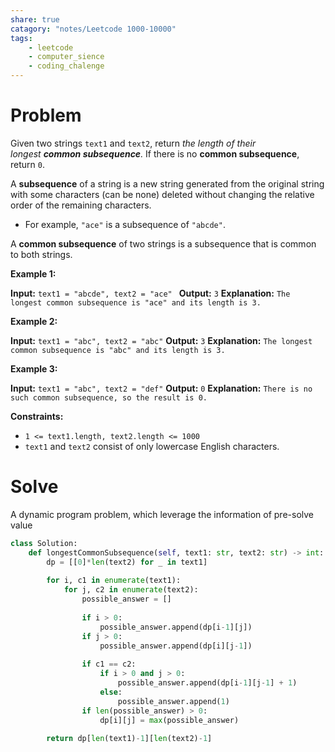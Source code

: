 ```yaml
---
share: true
catagory: "notes/Leetcode 1000-10000"
tags:
    - leetcode
    - computer_sience
    - coding_chalenge
---
```


# Problem

Given two strings `text1` and `text2`, return _the length of their longest **common subsequence**._ If there is no **common subsequence**, return `0`.

A **subsequence** of a string is a new string generated from the original string with some characters (can be none) deleted without changing the relative order of the remaining characters.

- For example, `"ace"` is a subsequence of `"abcde"`.

A **common subsequence** of two strings is a subsequence that is common to both strings.

**Example 1:**

**Input:** `text1 = "abcde", text2 = "ace" `
**Output:** `3`
**Explanation:** `The longest common subsequence is "ace" and its length is 3.`

**Example 2:**

**Input:** `text1 = "abc", text2 = "abc"`
**Output:** `3`
**Explanation:** `The longest common subsequence is "abc" and its length is 3.`

**Example 3:**

**Input:** `text1 = "abc", text2 = "def"`
**Output:** `0`
**Explanation:** `There is no such common subsequence, so the result is 0.`

**Constraints:**

- `1 <= text1.length, text2.length <= 1000`
- `text1` and `text2` consist of only lowercase English characters.


# Solve
A dynamic program problem, which leverage the information of pre-solve value

```python
class Solution:
    def longestCommonSubsequence(self, text1: str, text2: str) -> int:
        dp = [[0]*len(text2) for _ in text1]
        
        for i, c1 in enumerate(text1):
            for j, c2 in enumerate(text2):
                possible_answer = []
                
                if i > 0:
                    possible_answer.append(dp[i-1][j])
                if j > 0:
                    possible_answer.append(dp[i][j-1])
                    
                if c1 == c2:
                    if i > 0 and j > 0:
                        possible_answer.append(dp[i-1][j-1] + 1)
                    else:
                        possible_answer.append(1)
                if len(possible_answer) > 0:
                    dp[i][j] = max(possible_answer)
                
        return dp[len(text1)-1][len(text2)-1]
```
